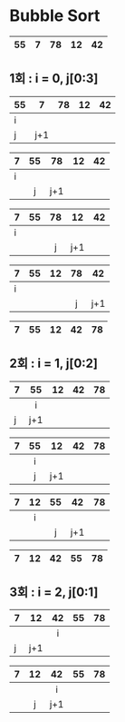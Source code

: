 
Bubble Sort  
===========  
| 55 |  7 | 78 | 12 | 42 |  
|----|:--:|:--:|:--:|:--:|  
  
  
1회 : i = 0, j[0:3]  
-------------------  
| 55 |  7 | 78 | 12 | 42 |  
|----|:--:|:--:|:--:|:--:|  
|  i |    |    |    |    |  
|  j |j+1 |    |    |    |  
  
  
| 7  | 55 | 78 | 12 | 42 |  
|----|:--:|:--:|:--:|:--:|  
|  i |    |    |    |    |  
|    | j  | j+1|    |    |  
  
  
| 7  | 55 | 78 | 12 | 42 |  
|----|:--:|:--:|:--:|:--:|  
|  i |    |    |    |    |  
|    |    | j  | j+1|    |  
  
  
| 7  | 55 | 12 | 78 | 42 |  
|----|:--:|:--:|:--:|:--:|  
|  i |    |    |    |    |  
|    |    |    | j  | j+1|  
  
  
  
| 7  | 55 | 12 | 42 | 78 |  
|----|:--:|:--:|:--:|:--:|  



2회 : i = 1, j[0:2]  
-------------------  
| 7  | 55 | 12 | 42 | 78 |  
|----|:--:|:--:|:--:|:--:|  
|    |  i |    |    |    |  
|  j |j+1 |    |    |    |  
  
  
| 7  | 55 | 12 | 42 | 78 |  
|----|:--:|:--:|:--:|:--:|  
|    |  i |    |    |    |  
|    | j  | j+1|    |    |  
  
  
| 7  | 12 | 55 | 42 | 78 |  
|----|:--:|:--:|:--:|:--:|  
|    |  i |    |    |    |  
|    |    | j  | j+1|    |  
  
  
  
| 7  | 12 | 42 | 55 | 78 |  
|----|:--:|:--:|:--:|:--:|  
  
  
3회 : i = 2, j[0:1]  
-------------------  
| 7  | 12 | 42 | 55 | 78 |  
|----|:--:|:--:|:--:|:--:|  
|    |    | i  |    |    |  
|  j |j+1 |    |    |    |  
  
  
| 7  | 12 | 42 | 55 | 78 |  
|----|:--:|:--:|:--:|:--:|  
|    |    | i  |    |    |  
|    | j  | j+1|    |    |  
  

